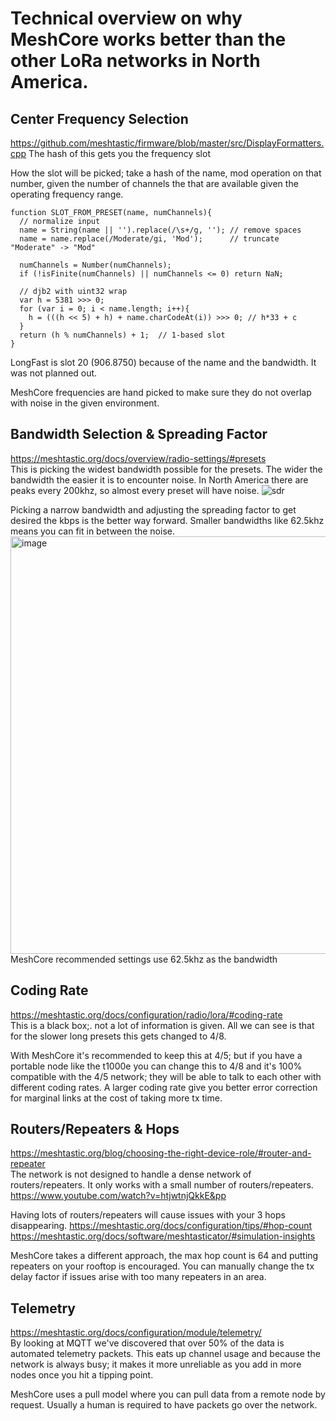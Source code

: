 


# Technical overview on why MeshCore works better than the other LoRa networks in North America.

## Center Frequency Selection
https://github.com/meshtastic/firmware/blob/master/src/DisplayFormatters.cpp The hash of this gets you the frequency slot

How the slot will be picked; take a hash of the name, mod operation on that number, given the number of channels the that are available given the operating frequency range.
```
function SLOT_FROM_PRESET(name, numChannels){
  // normalize input
  name = String(name || '').replace(/\s+/g, ''); // remove spaces
  name = name.replace(/Moderate/gi, 'Mod');      // truncate "Moderate" -> "Mod"

  numChannels = Number(numChannels);
  if (!isFinite(numChannels) || numChannels <= 0) return NaN;

  // djb2 with uint32 wrap
  var h = 5381 >>> 0;
  for (var i = 0; i < name.length; i++){
    h = (((h << 5) + h) + name.charCodeAt(i)) >>> 0; // h*33 + c
  }
  return (h % numChannels) + 1;  // 1-based slot
}
```
LongFast is slot 20 (906.8750) because of the name and the bandwidth. It was not planned out. 

MeshCore frequencies are hand picked to make sure they do not overlap with noise in the given environment. 

## Bandwidth Selection & Spreading Factor
https://meshtastic.org/docs/overview/radio-settings/#presets  
This is picking the widest bandwidth possible for the presets. The wider the bandwidth the easier it is to encounter noise. In North America there are peaks every 200khz, so almost every preset will have noise. 
![sdr](https://github.com/user-attachments/assets/a916f9fe-f783-45e6-ae25-7670e844592c)

Picking a narrow bandwidth and adjusting the spreading factor to get desired the kbps is the better way forward. Smaller bandwidths like 62.5khz means you can fit in between the noise. 
<img width="1100" height="668" alt="image" src="https://github.com/user-attachments/assets/3b32cb25-2475-46b6-8486-f117d964b461" />
MeshCore recommended settings use 62.5khz as the bandwidth

## Coding Rate
https://meshtastic.org/docs/configuration/radio/lora/#coding-rate  
This is a black box;. not a lot of information is given. All we can see is that for the slower long presets this gets changed to 4/8.

With MeshCore it's recommended to keep this at 4/5; but if you have a portable node like the t1000e you can change this to 4/8 and it's 100% compatible with the 4/5 network; they will be able to talk to each other with different coding rates. A larger coding rate give you better error correction for marginal links at the cost of taking more tx time. 

## Routers/Repeaters & Hops
https://meshtastic.org/blog/choosing-the-right-device-role/#router-and-repeater  
The network is not designed to handle a dense network of routers/repeaters. It only works with a small number of routers/repeaters. https://www.youtube.com/watch?v=htjwtnjQkkE&pp  

Having lots of routers/repeaters will cause issues with your 3 hops disappearing. 
https://meshtastic.org/docs/configuration/tips/#hop-count  
https://meshtastic.org/docs/software/meshtasticator/#simulation-insights  

MeshCore takes a different approach, the max hop count is 64 and putting repeaters on your rooftop is encouraged. You can manually change the tx delay factor if issues arise with too many repeaters in an area. 

## Telemetry
https://meshtastic.org/docs/configuration/module/telemetry/  
By looking at MQTT we've discovered that over 50% of the data is automated telemetry packets. This eats up channel usage and because the network is always busy; it makes it more unreliable as you add in more nodes once you hit a tipping point. 

MeshCore uses a pull model where you can pull data from a remote node by request. Usually a human is required to have packets go over the network. 
